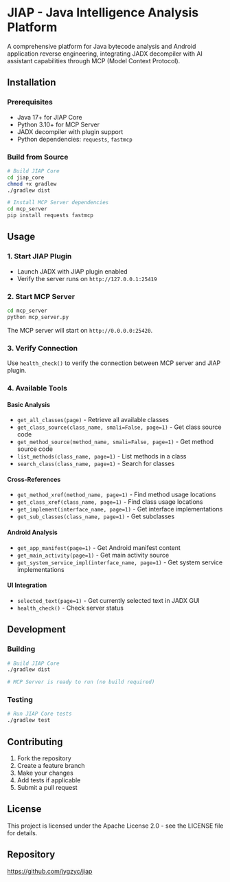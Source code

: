 # JIAP - Java Intelligence Analysis Platform

A comprehensive platform for Java bytecode analysis and Android application reverse engineering, integrating JADX decompiler with AI assistant capabilities through MCP (Model Context Protocol).

## Installation

### Prerequisites
- Java 17+ for JIAP Core
- Python 3.10+ for MCP Server
- JADX decompiler with plugin support
- Python dependencies: `requests`, `fastmcp`

### Build from Source

```bash
# Build JIAP Core
cd jiap_core
chmod +x gradlew
./gradlew dist

# Install MCP Server dependencies
cd mcp_server
pip install requests fastmcp
```

## Usage

### 1. Start JIAP Plugin
- Launch JADX with JIAP plugin enabled
- Verify the server runs on `http://127.0.0.1:25419`

### 2. Start MCP Server
```bash
cd mcp_server
python mcp_server.py
```

The MCP server will start on `http://0.0.0.0:25420`.

### 3. Verify Connection
Use `health_check()` to verify the connection between MCP server and JIAP plugin.

### 4. Available Tools

#### Basic Analysis
- `get_all_classes(page)` - Retrieve all available classes
- `get_class_source(class_name, smali=False, page=1)` - Get class source code
- `get_method_source(method_name, smali=False, page=1)` - Get method source code
- `list_methods(class_name, page=1)` - List methods in a class
- `search_class(class_name, page=1)` - Search for classes

#### Cross-References
- `get_method_xref(method_name, page=1)` - Find method usage locations
- `get_class_xref(class_name, page=1)` - Find class usage locations
- `get_implement(interface_name, page=1)` - Get interface implementations
- `get_sub_classes(class_name, page=1)` - Get subclasses

#### Android Analysis
- `get_app_manifest(page=1)` - Get Android manifest content
- `get_main_activity(page=1)` - Get main activity source
- `get_system_service_impl(interface_name, page=1)` - Get system service implementations

#### UI Integration
- `selected_text(page=1)` - Get currently selected text in JADX GUI
- `health_check()` - Check server status

## Development

### Building
```bash
# Build JIAP Core
./gradlew dist

# MCP Server is ready to run (no build required)
```

### Testing
```bash
# Run JIAP Core tests
./gradlew test
```

## Contributing

1. Fork the repository
2. Create a feature branch
3. Make your changes
4. Add tests if applicable
5. Submit a pull request

## License

This project is licensed under the Apache License 2.0 - see the LICENSE file for details.

## Repository

https://github.com/jygzyc/jiap